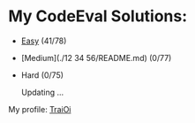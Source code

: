 # My CodeEval Solutions:

 * [Easy](https://github.com/TraiOi/CodeEval/tree/master/Easy#easy) (41/78)
 * [Medium](./12 34 56/README.md) (0/77)
 * Hard (0/75)

    Updating ...
    
My profile: [TraiOi](https://www.codeeval.com/profile/TraiOi/)
